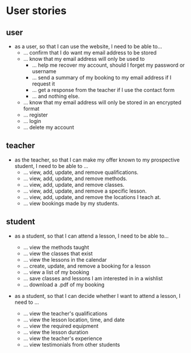 # User stories

## user

- as a user, so that I can use the website, I need to be able to...
  - ... confirm that I do want my email address to be stored
  - ... know that my email address will only be used to
    - ... help me recover  my account, should I forget my password or username
    - ... send a summary of my booking to my email address if I request it
    - ... get a response from the teacher if I use the contact form
    - ... and nothing else.
  - ... know that my email address will only be stored in an encrypted format
  - ... register
  - ... login
  - ... delete my account

## teacher

- as the teacher, so that I can make my offer known to my prospective student, I need to be able to ...
  - ... view, add, update, and remove qualifications.
  - ... view, add, update, and remove methods.
  - ... view, add, update, and remove classes.
  - ... view, add, update, and remove a specific lesson.
  - ... view, add, update, and remove the locations I teach at.
  - ... view bookings made by my students.

## student

- as a student, so that I can attend a lesson, I need to be able to...

  - ... view the methods taught
  - ... view the classes that exist
  - ... view the lessons in the calendar
  - ... create, update, and remove a booking for a lesson
  - ... view a list of my booking
  - ... save classes and lessons I am interested in in a wishlist
  - ... download a .pdf of my booking

- as a student, so that I can decide whether I want to attend a lesson, I need to ...

  - ... view the teacher's qualifications
  - ... view the lesson location, time, and date
  - ... view the required equipment
  - ... view the lesson duration
  - ... view the teacher's experience
  - ... view testimonials from other students
  